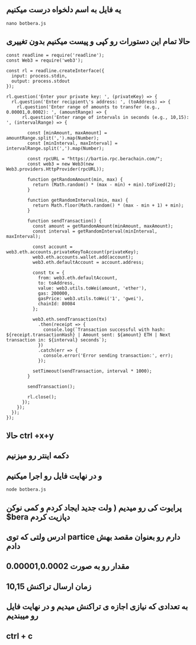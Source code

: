 ##  یه فایل به اسم دلخواه درست میکنیم

```
nano botbera.js
```
##  حالا تمام این دستورات رو کپی و پیست میکنیم بدون تغییری
```
const readline = require('readline');
const Web3 = require('web3');

const rl = readline.createInterface({
  input: process.stdin,
  output: process.stdout
});

rl.question('Enter your private key: ', (privateKey) => {
  rl.question('Enter recipient\'s address: ', (toAddress) => {
    rl.question('Enter range of amounts to transfer (e.g., 0.00001,0.0002): ', (amountRange) => {
      rl.question('Enter range of intervals in seconds (e.g., 10,15): ', (intervalRange) => {

        const [minAmount, maxAmount] = amountRange.split(',').map(Number);
        const [minInterval, maxInterval] = intervalRange.split(',').map(Number);

        const rpcURL = "https://bartio.rpc.berachain.com/";
        const web3 = new Web3(new Web3.providers.HttpProvider(rpcURL));

        function getRandomAmount(min, max) {
          return (Math.random() * (max - min) + min).toFixed(2);
        }

        function getRandomInterval(min, max) {
          return Math.floor(Math.random() * (max - min + 1) + min);
        }

        function sendTransaction() {
          const amount = getRandomAmount(minAmount, maxAmount);
          const interval = getRandomInterval(minInterval, maxInterval);

          const account = web3.eth.accounts.privateKeyToAccount(privateKey);
          web3.eth.accounts.wallet.add(account);
          web3.eth.defaultAccount = account.address;

          const tx = {
            from: web3.eth.defaultAccount,
            to: toAddress,
            value: web3.utils.toWei(amount, 'ether'),
            gas: 200000,
            gasPrice: web3.utils.toWei('1', 'gwei'),
            chainId: 80084
          };

          web3.eth.sendTransaction(tx)
            .then(receipt => {
              console.log(`Transaction successful with hash: ${receipt.transactionHash} | Amount sent: ${amount} ETH | Next transaction in: ${interval} seconds`);
            })
            .catch(err => {
              console.error('Error sending transaction:', err);
            });

          setTimeout(sendTransaction, interval * 1000);
        }

        sendTransaction();

        rl.close();
      });
    });
  });
});
```

##  حالا ctrl +x+y 
##  دکمه اینتر رو میزنیم
##  و در نهایت فایل رو اجرا میکنیم

```
node botbera.js
```
##  پرایوت کی رو میدیم ( ولت جدید ایجاد کردم و کمی نوکن $bera دپازیت کردم
## ادرس ولتی که توی partice دارم رو بعنوان مقصد بهش دادم
## مقدار رو به صورت 0.00001,0.0002
## زمان ارسال تراکنش 10,15


## به تعدادی که نیازی اجازه ی تراکنش میدیم و در نهایت فایل رو میبندیم
## ctrl + c
